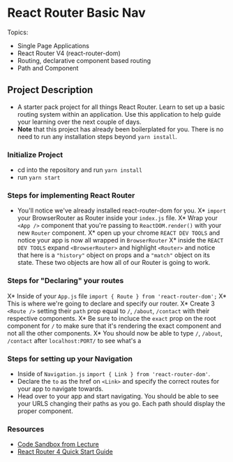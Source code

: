 # React Router Basic Nav

Topics:

* Single Page Applications
* React Router V4 (react-router-dom)
* Routing, declarative component based routing
* Path and Component

## Project Description

* A starter pack project for all things React Router. Learn to set up a basic routing system within an application. Use this application to help guide your learning over the next couple of days.
* **Note** that this project has already been boilerplated for you. There is no need to run any installation steps beyond `yarn install`.

### Initialize Project

* cd into the repository and run `yarn install`
* run `yarn start`

### Steps for implementing React Router

* You'll notice we've already installed react-router-dom for you.
X* `import` your BrowserRouter as Router inside your `index.js` file.
X* Wrap your `<App />` component that you're passing to `ReactDOM.render()` with your new `Router` component.
X* open up your chrome `REACT DEV TOOLS` and notice your app is now all wrapped in `BrowserRouter`
X* inside the `REACT DEV TOOLS` expand `<BrowserRouter>` and highlight `<Router>` and notice that here is a `"history"` object on props and a `"match"` object on its state. These two objects are how all of our Router is going to work. 

### Steps for "Declaring" your routes

X* Inside of your `App.js` file `import { Route } from 'react-router-dom';`
X* This is where we're going to declare and specify our router.
X* Create 3 `<Route />` setting their `path` prop equal to `/`, `/about`, `/contact` with their respective components.
X* Be sure to incluce the `exact` prop on the root component for `/` to make sure that it's rendering the exact component and not all the other components.
X* You should now be able to type `/`, `/about`, `/contact` after `localhost:PORT/` to see what's a

### Steps for setting up your Navigation

* Inside of `Navigation.js` `import { Link } from 'react-router-dom'`.
* Declare the `to` as the href on `<Link>` and specify the correct routes for your app to navigate towards.
* Head over to your app and start navigating. You should be able to see your URLS changing their paths as you go. Each path should display the proper component. 

### Resources

* [Code Sandbox from Lecture](https://codesandbox.io/s/n58oqgwmP)
* [React Router 4 Quick Start Guide](https://reacttraining.com/react-router/web/guides/quick-start)
